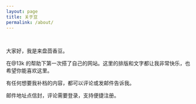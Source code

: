 ```yaml
---
layout: page
title: 关于豆
permalink: /about/
---
```


<br/>

大家好，我是来盘茴香豆。

在@13k 的帮助下第一次搭了自己的网站。这里的排版和文字都让我非常快乐，也希望你能喜欢这里。

有任何想要我补档的内容，都可以评论或发邮件告诉我。

邮件地址点信封，评论需要登录，支持便捷注册。

<br/>

<br/>




